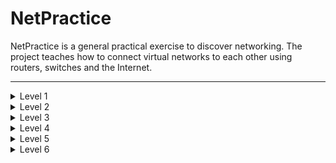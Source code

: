 # NetPractice

NetPractice is a general practical exercise to discover networking.
The project teaches how to connect virtual networks to each other using routers, switches and the Internet.

---

<details>
    <summary>Level 1</summary>
    <h3>Exercise</h3>
    <img src="https://github.com/Elliop/NetPractice/blob/main/img/Exercise1.png" alt="Exercise1"></img>
    <h3>Solution</h3>
    <img src="https://github.com/Elliop/NetPractice/blob/main/img/Solution1.png" alt="Solution1"></img>
</details>

<details>
    <summary>Level 2</summary>
    <h3>Exercise</h3>
    <img src="https://github.com/Elliop/NetPractice/blob/main/img/Exercise2.png" alt="Exercise2"></img>
    <h3>Solution</h3>
    <img src="https://github.com/Elliop/NetPractice/blob/main/img/Solution2.png" alt="Solution2"></img>
</details>

<details>
    <summary>Level 3</summary>
    <h3>Exercise</h3>
    <img src="https://github.com/Elliop/NetPractice/blob/main/img/Exercise3.png" alt="Exercise3"></img>
    <h3>Solution</h3>
    <img src="https://github.com/Elliop/NetPractice/blob/main/img/Solution3.png" alt="Solution3"></img>
</details>

<details>
    <summary>Level 4</summary>
    <h3>Exercise</h3>
    <img src="https://github.com/Elliop/NetPractice/blob/main/img/Exercise4.png" alt="Exercise4"></img>
    <h3>Solution</h3>
    <img src="https://github.com/Elliop/NetPractice/blob/main/img/Solution4.png" alt="Solution4"></img>
</details>

<details>
    <summary>Level 5</summary>
    <h3>Exercise</h3>
    <img src="https://github.com/Elliop/NetPractice/blob/main/img/Exercise5.png" alt="Exercise5"></img>
    <h3>Solution</h3>
    <img src="https://github.com/Elliop/NetPractice/blob/main/img/Solution5.png" alt="Solution5"></img>
</details>

<details>
    <summary>Level 6</summary>
    <h3>Exercise</h3>
    <img src="https://github.com/Elliop/NetPractice/blob/main/img/Exercise6.png" alt="Exercise6"></img>
    <h3>Solution</h3>
    <img src="https://github.com/Elliop/NetPractice/blob/main/img/Solution6.png" alt="Solution6"></img>
</details>
